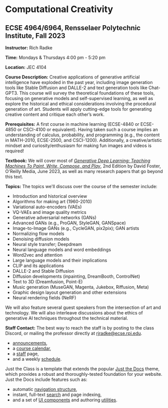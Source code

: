 <!---
layout: home
title: Computational Creativity
nav_exclude: true
permalink: /:path/
seo:
  type: Course
  name: Computational Creativity at RPI
-->

# Computational Creativity
## ECSE 4964/6964, Rensselaer Polytechnic Institute, Fall 2023

**Instructor:** Rich Radke

**Time:** Mondays & Thursdays 4:00 pm - 5:20 pm

**Location:** JEC 4104 

**Course Description:** Creative applications of generative artificial intelligence have exploded in the past year, including image generation tools like Stable Diffusion and DALLE-2 and text generation tools like Chat-GPT3.  This course will survey the theoretical foundations of these tools, focusing on generative models and self-supervised learning, as well as explore the historical and ethical considerations involving the procedural generation of art.  Students will apply cutting-edge tools for generating creative content and critique each other’s work.

**Prerequisites:** A first course in machine learning (ECSE-4840 or ECSE-4850 or CSCI-4100 or equivalent).  Having taken such a course implies an understanding of calculus, probability, and programming (e.g., the content in MATH-2010, ECSE-2500, and CSCI-1200).  Additionally, a creative/artistic mindset and curiosity/enthusiasm for making fun images and videos is required!

**Textbook:** We will cover most of <a href="https://github.com/davidADSP/Generative_Deep_Learning_2nd_Edition">_Generative Deep Learning: Teaching Machines To Paint, Write, Compose, and Play_</a>, 2nd Edition by David Foster, O'Reilly Media, June 2023, as well as many research papers that go beyond this text.

**Topics:** The topics we'll discuss over the course of the semester include:
- Introduction and historical overview
- Algorithms for making art (1960-2010)
- Variational auto-encoders (VAEs)
- VQ-VAEs and image quality metrics
- Generative adversarial networks (GANs)
- Advanced GANs (e.g., ProGAN, StyleGAN, GANSpace)
- Image-to-Image GANs (e.g., CycleGAN, pix2pix); GAN artists
- Normalizing flow models 
- Denoising diffusion models
- Neural style transfer; Deepdream
- Neural language models and word embeddings
- Word2vec and attention
- Large language models and their implications
- CLIP and its applications
- DALLE-2 and Stable Diffusion
- Diffusion developments (inpainting, DreamBooth, ControlNet)
- Text to 3D (Dreamfusion, Point-E)
- Music generation (MuseGAN, Magenta, Jukebox, Riffusion, Meta)
- Graphic design layout generation and other extensions 
- Neural rendering fields (NeRF) 

We will also feature several guest speakers from the intersection of art and technology.  We will also interleave discussions about the ethics of generative AI techniques throughout the technical material.

**Staff Contact:** The best way to reach the staff is by posting to the class Discord, or mailing the professor directly at rjradke@ecse.rpi.edu.  

- [announcements](announcements.md),
- a [course calendar](calendar.md),
- a [staff](staff.md) page,
- and a weekly [schedule](schedule.md).

Just the Class is a template that extends the popular [Just the Docs](https://github.com/just-the-docs/just-the-docs) theme, which provides a robust and thoroughly-tested foundation for your website. Just the Docs include features such as:

- automatic [navigation structure](https://just-the-docs.github.io/just-the-docs/docs/navigation-structure/),
- instant, full-text [search](https://just-the-docs.github.io/just-the-docs/docs/search/) and page indexing,
- and a set of [UI components](https://just-the-docs.github.io/just-the-docs/docs/ui-components) and authoring [utilities](https://just-the-docs.github.io/just-the-docs/docs/utilities).
